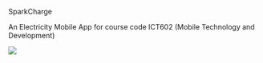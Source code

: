 SparkCharge

An Electricity Mobile App for course code ICT602 (Mobile Technology and Development)

![]((https://github.com/lildibbb/SparkCharge/blob/main/assets/images/demo%20app.gif))
